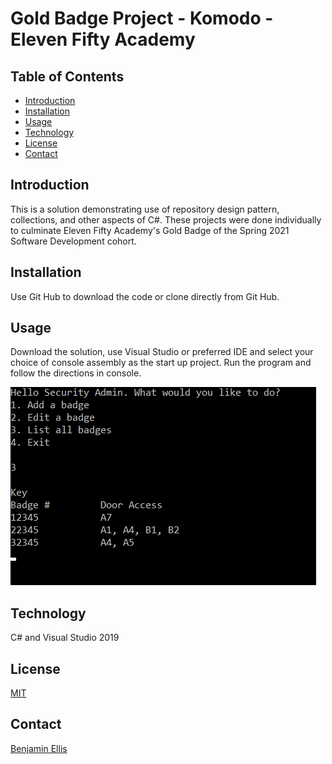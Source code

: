 # Gold Badge Project - Komodo - Eleven Fifty Academy

## Table of Contents
* [Introduction](#Introduction)
* [Installation](#-Installation)
* [Usage](#Usage)
* [Technology](#Technology)
* [License](#License)
* [Contact](#Contact)

## Introduction

This is a solution demonstrating use of repository design pattern, collections, and other aspects of C#. These projects were done individually to culminate Eleven Fifty Academy's Gold Badge of the Spring 2021 Software Development cohort.  

## Installation

Use Git Hub to download the code or clone directly from Git Hub.

## Usage
Download the solution, use Visual Studio or preferred IDE and select your choice of console assembly as the start up project. Run the program and follow the directions in console.


<img src="https://github.com/BenjaminEllis7711/KomodoProject/blob/master/BadgeDemo.png">

## Technology
C# and Visual Studio 2019

## License
[MIT](https://choosealicense.com/licenses/mit/)

## Contact
[Benjamin Ellis](Benjamin.Ellis7711@gmail.com)

